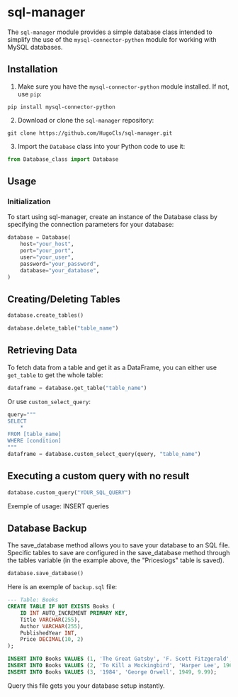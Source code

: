 
# sql-manager

The `sql-manager` module provides a simple database class intended to simplify the use of the `mysql-connector-python` module for working with MySQL databases.

## Installation

1. Make sure you have the `mysql-connector-python` module installed. If not, use `pip`:
```
pip install mysql-connector-python
```


2. Download or clone the `sql-manager` repository:
```
git clone https://github.com/HugoCls/sql-manager.git
```
3. Import the `Database` class into your Python code to use it:

```python
from Database_class import Database
```
## Usage
### Initialization

To start using sql-manager, create an instance of the Database class by specifying the connection parameters for your database:

```python
database = Database(
	host="your_host",
	port="your_port",
	user="your_user",
	password="your_password",
	database="your_database",
)
```
## Creating/Deleting Tables
```python
database.create_tables()

database.delete_table("table_name")
```
## Retrieving Data
To fetch data from a table and get it as a DataFrame, you can either use ```get_table``` to get the whole table:

```python
dataframe = database.get_table("table_name")
```

Or use ```custom_select_query```:

```python
query="""
SELECT
	*
FROM [table_name]
WHERE [condition]
"""
dataframe = database.custom_select_query(query, "table_name")
```

## Executing a custom query with no result
```python
database.custom_query("YOUR_SQL_QUERY")
```
Exemple of usage: INSERT queries

## Database Backup
The save_database method allows you to save your database to an SQL file. Specific tables to save are configured in the save_database method through the tables variable (in the example above, the "Priceslogs" table is saved).

```python
database.save_database()
```
Here is an exemple of ```backup.sql``` file:
```sql
--- Table: Books
CREATE TABLE IF NOT EXISTS Books (
    ID INT AUTO_INCREMENT PRIMARY KEY,
    Title VARCHAR(255),
    Author VARCHAR(255),
    PublishedYear INT,
    Price DECIMAL(10, 2)
);

INSERT INTO Books VALUES (1, 'The Great Gatsby', 'F. Scott Fitzgerald', 1925, 12.99);
INSERT INTO Books VALUES (2, 'To Kill a Mockingbird', 'Harper Lee', 1960, 14.95);
INSERT INTO Books VALUES (3, '1984', 'George Orwell', 1949, 9.99);
```
Query this file gets you your database setup instantly.
